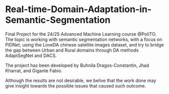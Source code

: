# Real-time-Domain-Adaptation-in-Semantic-Segmentation
Final Project for the 24/25 Advanced Machine Learning course @PoliTO. The topic is working with semantic segmentation networks, with a focus on PIDNet, using the LoveDA chinese satellite images dataset, and try to bridge the gap between Urban and Rural domains through DA methods AdaptSegNet and DACS.

The project has been developed by Buhnila Dragos-Constantin, Jhad Kharrat, and Gigante Fabio.  

Although the results are not desirable, we belive that the work done may give insight towards the possible issues that caused such outcome.  
